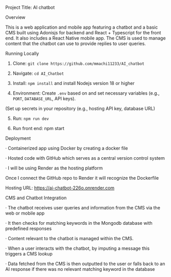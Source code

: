 Project Title: AI chatbot 


Overview


This is a web application and mobile app featuring a chatbot and a basic CMS built using Adonisjs for backend and React + Typescript for the front end. It also includes a React Native mobile app. The CMS is used to manage content that the chatbot can use to provide replies to user queries.


Running Locally


1. Clone: `git clone https://github.com/mmachi11233/AI_chatbot`

2. Navigate: `cd AI_Chatbot`

3. Install: `npm install` and install Nodejs version 18 or higher

4. Environment: Create `.env` based on and set necessary variables (e.g., `PORT`, `DATABASE_URL`, API keys).

(Set up secrets in your repository (e.g., hosting API key, database URL)

5. Run: `npm run dev`

6. Run front end: npm start


Deployment


· Containerized app using Docker by creating a docker file

· Hosted code with GitHub which serves as a central version control system

· I will be using Render as the hosting platform


Once I connect the GitHub repo to Render it will recognize the Dockerfile


Hosting URL: https://ai-chatbot-226o.onrender.com




CMS and Chatbot Integration


· The chatbot receives user queries and information from the CMS via the web or mobile app

· It then checks for matching keywords in the Mongodb database with predefined responses

· Content relevant to the chatbot is managed within the CMS.

· When a user interacts with the chatbot, by imputing a message this triggers a CMS lookup

· Data fetched from the CMS is then outputted to the user or falls back to an AI response if there was no relevant matching keyword in the database
